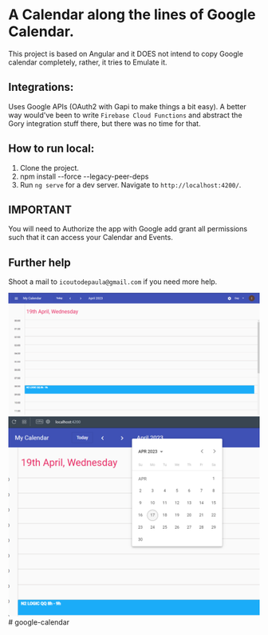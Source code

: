 # A Calendar along the lines of Google Calendar.

This project is based on Angular and it DOES not intend to copy Google calendar completely, rather, it tries to Emulate it.

## Integrations:

Uses Google APIs (OAuth2 with Gapi to make things a bit easy). A better way would've been to write `Firebase Cloud Functions` and abstract the Gory integration stuff there, but there was no time for that.

## How to run local:

1. Clone the project.
2. npm install --force --legacy-peer-deps
3. Run `ng serve` for a dev server. Navigate to `http://localhost:4200/`.

## IMPORTANT
You will need to Authorize the app with Google add grant all permissions such that it can access your Calendar and Events.


## Further help

Shoot a mail to `icoutodepaula@gmail.com` if you need more help.

![Alt text](src\assets\md\screenshot.png?raw=true "App")
![Alt text](src\assets\md\screenshot1.png?raw=true "Calendar")#   g o o g l e - c a l e n d a r 
 
 